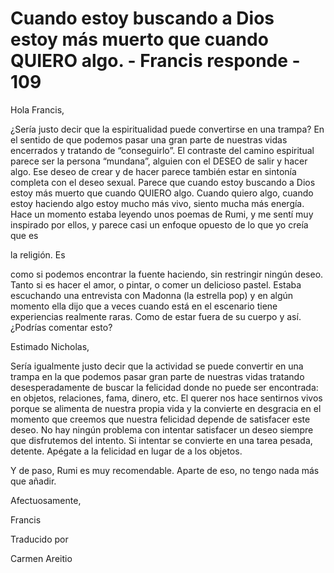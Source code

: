 # Cuando estoy buscando a Dios estoy más muerto que cuando QUIERO algo. - Francis responde - 109

Hola Francis,

¿Sería justo decir que la espiritualidad puede convertirse en una trampa? En el sentido de que podemos pasar una gran parte de nuestras vidas encerrados y tratando de “conseguirlo”. El contraste del camino espiritual parece ser la persona “mundana”, alguien con el DESEO de salir y hacer algo. Ese deseo de crear y de hacer parece también estar en sintonía completa con el deseo sexual. Parece que cuando estoy buscando a Dios estoy más muerto que cuando QUIERO algo. Cuando quiero algo, cuando estoy haciendo algo estoy mucho más vivo, siento mucha más energía. Hace un momento estaba leyendo unos poemas de Rumi, y me sentí muy inspirado por ellos, y parece casi un enfoque opuesto de lo que yo creía que es 

la religión. Es

 como si podemos encontrar la fuente haciendo, sin restringir ningún deseo. Tanto si es hacer el amor, o pintar, o comer un delicioso pastel. Estaba escuchando una entrevista con Madonna (la estrella pop) y en algún momento ella dijo que a veces cuando está en el escenario tiene experiencias realmente raras. Como de estar fuera de su cuerpo y así. ¿Podrías comentar esto?

Estimado Nicholas,

Sería igualmente justo decir que la actividad se puede convertir en una trampa en la que podemos pasar gran parte de nuestras vidas tratando desesperadamente de buscar la felicidad donde no puede ser encontrada: en objetos, relaciones, fama, dinero, etc. El querer nos hace sentirnos vivos porque se alimenta de nuestra propia vida y la convierte en desgracia en el momento que creemos que nuestra felicidad depende de satisfacer este deseo. No hay ningún problema con intentar satisfacer un deseo siempre que disfrutemos del intento. Si intentar se convierte en una tarea pesada, detente. Apégate a la felicidad en lugar de a los objetos.

Y de paso, Rumi es muy recomendable. Aparte de eso, no tengo nada más que añadir.

Afectuosamente, 

Francis 

Traducido por 

Carmen Areitio

